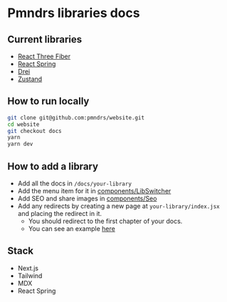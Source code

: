 # Pmndrs libraries docs

## Current libraries

- [React Three Fiber](https://docs.pmnd.rs/react-three-fiber)
- [React Spring](https://docs.pmnd.rs/react-spring)
- [Drei](https://docs.pmnd.rs/drei)
- [Zustand](https://docs.pmnd.rs/zustand)

## How to run locally

```sh
git clone git@github.com:pmndrs/website.git
cd website
git checkout docs
yarn
yarn dev
```

## How to add a library

- Add all the docs in `/docs/your-library`
- Add the menu item for it in [components/LibSwitcher](https://github.com/pmndrs/website/blob/docs/components/LibSwitcher.tsx#L21)
- Add SEO and share images in [components/Seo](https://github.com/pmndrs/website/blob/docs/components/Seo.tsx)
- Add any redirects by creating a new page at `your-library/index.jsx` and placing the redirect in it.
  - You should redirect to the first chapter of your docs.
  - You can see an example [here](https://github.com/pmndrs/website/blob/docs/pages/react-spring/index.tsx)

## Stack

- Next.js
- Tailwind
- MDX
- React Spring
